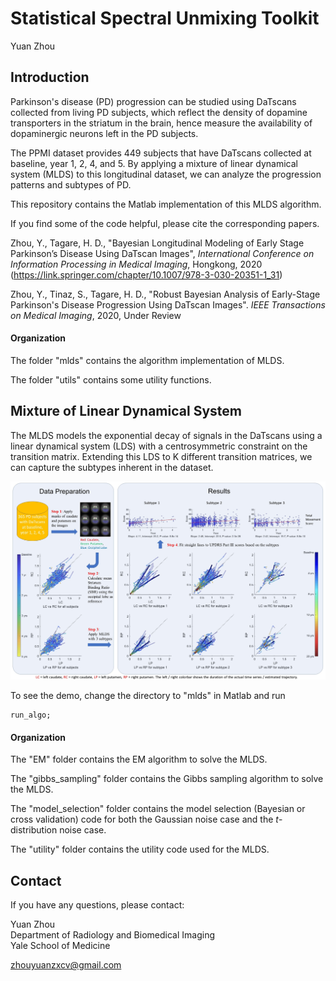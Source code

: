 # Statistical Spectral Unmixing Toolkit
Yuan Zhou

## Introduction

Parkinson's disease (PD) progression can be studied using DaTscans collected from living PD subjects, which reflect the density of dopamine transporters in the striatum in the brain, hence measure the availability of dopaminergic neurons left in the PD subjects.

The PPMI dataset provides 449 subjects that have DaTscans collected at baseline, year 1, 2, 4, and 5. By applying a mixture of linear dynamical system (MLDS) to this longitudinal dataset, we can analyze the progression patterns and subtypes of PD.

This repository contains the Matlab implementation of this MLDS algorithm. 

If you find some of the code helpful, please cite the corresponding papers.  

Zhou, Y., Tagare, H. D., "Bayesian Longitudinal Modeling of Early Stage Parkinson’s Disease Using DaTscan Images", *International Conference on Information Processing in Medical Imaging*, Hongkong, 2020  
(https://link.springer.com/chapter/10.1007/978-3-030-20351-1_31)  

Zhou, Y., Tinaz, S., Tagare, H. D., "Robust Bayesian Analysis of Early-Stage Parkinson's Disease Progression Using DaTscan Images". *IEEE Transactions on Medical Imaging*, 2020, Under Review  

#### Organization

The folder "mlds" contains the algorithm implementation of MLDS.  

The folder "utils" contains some utility functions.  

## Mixture of Linear Dynamical System

The MLDS models the exponential decay of signals in the DaTscans using a linear dynamical system (LDS) with a centrosymmetric constraint on the transition matrix. Extending this LDS to K different transition matrices, we can capture the subtypes inherent in the dataset.
  

![mlds-flowchart](./figure/overview_mlds.jpg)

To see the demo, change the directory to "mlds" in Matlab and run
```
run_algo;
```


#### Organization

The "EM" folder contains the EM algorithm to solve the MLDS.

The "gibbs_sampling" folder contains the Gibbs sampling algorithm to solve the MLDS.

The "model_selection" folder contains the model selection (Bayesian or cross validation) code for both the Gaussian noise case and the *t*-distribution noise case.

The "utility" folder contains the utility code used for the MLDS.


## Contact

If you have any questions, please contact:

Yuan Zhou  
Department of Radiology and Biomedical Imaging  
Yale School of Medicine  

zhouyuanzxcv@gmail.com

